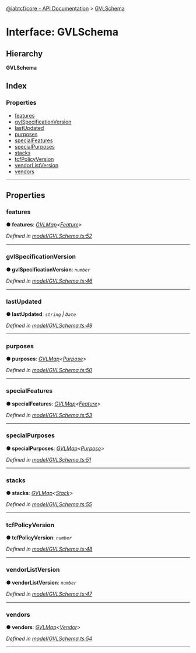 [@iabtcf/core - API Documentation](../README.md) > [GVLSchema](../interfaces/gvlschema.md)

# Interface: GVLSchema

## Hierarchy

**GVLSchema**

## Index

### Properties

* [features](gvlschema.md#features)
* [gvlSpecificationVersion](gvlschema.md#gvlspecificationversion)
* [lastUpdated](gvlschema.md#lastupdated)
* [purposes](gvlschema.md#purposes)
* [specialFeatures](gvlschema.md#specialfeatures)
* [specialPurposes](gvlschema.md#specialpurposes)
* [stacks](gvlschema.md#stacks)
* [tcfPolicyVersion](gvlschema.md#tcfpolicyversion)
* [vendorListVersion](gvlschema.md#vendorlistversion)
* [vendors](gvlschema.md#vendors)

---

## Properties

<a id="features"></a>

###  features

**● features**: *[GVLMap](gvlmap.md)<[Feature](feature.md)>*

*Defined in [model/GVLSchema.ts:52](https://github.com/chrispaterson/iabtcf-es/blob/b06c04d/modules/core/src/model/GVLSchema.ts#L52)*

___
<a id="gvlspecificationversion"></a>

###  gvlSpecificationVersion

**● gvlSpecificationVersion**: *`number`*

*Defined in [model/GVLSchema.ts:46](https://github.com/chrispaterson/iabtcf-es/blob/b06c04d/modules/core/src/model/GVLSchema.ts#L46)*

___
<a id="lastupdated"></a>

###  lastUpdated

**● lastUpdated**: *`string` \| `Date`*

*Defined in [model/GVLSchema.ts:49](https://github.com/chrispaterson/iabtcf-es/blob/b06c04d/modules/core/src/model/GVLSchema.ts#L49)*

___
<a id="purposes"></a>

###  purposes

**● purposes**: *[GVLMap](gvlmap.md)<[Purpose](purpose.md)>*

*Defined in [model/GVLSchema.ts:50](https://github.com/chrispaterson/iabtcf-es/blob/b06c04d/modules/core/src/model/GVLSchema.ts#L50)*

___
<a id="specialfeatures"></a>

###  specialFeatures

**● specialFeatures**: *[GVLMap](gvlmap.md)<[Feature](feature.md)>*

*Defined in [model/GVLSchema.ts:53](https://github.com/chrispaterson/iabtcf-es/blob/b06c04d/modules/core/src/model/GVLSchema.ts#L53)*

___
<a id="specialpurposes"></a>

###  specialPurposes

**● specialPurposes**: *[GVLMap](gvlmap.md)<[Purpose](purpose.md)>*

*Defined in [model/GVLSchema.ts:51](https://github.com/chrispaterson/iabtcf-es/blob/b06c04d/modules/core/src/model/GVLSchema.ts#L51)*

___
<a id="stacks"></a>

###  stacks

**● stacks**: *[GVLMap](gvlmap.md)<[Stack](stack.md)>*

*Defined in [model/GVLSchema.ts:55](https://github.com/chrispaterson/iabtcf-es/blob/b06c04d/modules/core/src/model/GVLSchema.ts#L55)*

___
<a id="tcfpolicyversion"></a>

###  tcfPolicyVersion

**● tcfPolicyVersion**: *`number`*

*Defined in [model/GVLSchema.ts:48](https://github.com/chrispaterson/iabtcf-es/blob/b06c04d/modules/core/src/model/GVLSchema.ts#L48)*

___
<a id="vendorlistversion"></a>

###  vendorListVersion

**● vendorListVersion**: *`number`*

*Defined in [model/GVLSchema.ts:47](https://github.com/chrispaterson/iabtcf-es/blob/b06c04d/modules/core/src/model/GVLSchema.ts#L47)*

___
<a id="vendors"></a>

###  vendors

**● vendors**: *[GVLMap](gvlmap.md)<[Vendor](vendor.md)>*

*Defined in [model/GVLSchema.ts:54](https://github.com/chrispaterson/iabtcf-es/blob/b06c04d/modules/core/src/model/GVLSchema.ts#L54)*

___

